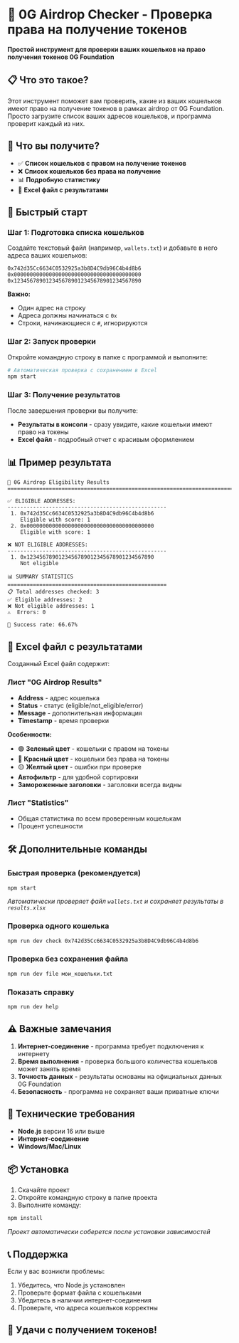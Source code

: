 # 🚀 0G Airdrop Checker - Проверка права на получение токенов

**Простой инструмент для проверки ваших кошельков на право получения токенов 0G Foundation**

## 📋 Что это такое?

Этот инструмент поможет вам проверить, какие из ваших кошельков имеют право на получение токенов в рамках airdrop от 0G Foundation. Просто загрузите список ваших адресов кошельков, и программа проверит каждый из них.

## 🎯 Что вы получите?

- ✅ **Список кошельков с правом на получение токенов**
- ❌ **Список кошельков без права на получение**  
- 📊 **Подробную статистику**
- 📁 **Excel файл с результатами**

## 🚀 Быстрый старт

### Шаг 1: Подготовка списка кошельков

Создайте текстовый файл (например, `wallets.txt`) и добавьте в него адреса ваших кошельков:

```
0x742d35Cc6634C0532925a3b8D4C9db96C4b4d8b6
0x0000000000000000000000000000000000000000
0x1234567890123456789012345678901234567890
```

**Важно:** 
- Один адрес на строку
- Адреса должны начинаться с `0x`
- Строки, начинающиеся с `#`, игнорируются

### Шаг 2: Запуск проверки

Откройте командную строку в папке с программой и выполните:

```bash
# Автоматическая проверка с сохранением в Excel
npm start
```

### Шаг 3: Получение результатов

После завершения проверки вы получите:
- **Результаты в консоли** - сразу увидите, какие кошельки имеют право на токены
- **Excel файл** - подробный отчет с красивым оформлением

## 📊 Пример результата

```
🎯 0G Airdrop Eligibility Results
================================================================================

✅ ELIGIBLE ADDRESSES:
--------------------------------------------------
 1. 0x742d35Cc6634C0532925a3b8D4C9db96C4b4d8b6
    Eligible with score: 1
 2. 0x0000000000000000000000000000000000000000
    Eligible with score: 1

❌ NOT ELIGIBLE ADDRESSES:
--------------------------------------------------
 1. 0x1234567890123456789012345678901234567890
    Not eligible

📊 SUMMARY STATISTICS
==================================================
📋 Total addresses checked: 3
✅ Eligible addresses: 2
❌ Not eligible addresses: 1
⚠️  Errors: 0

🎯 Success rate: 66.67%
```

## 📁 Excel файл с результатами

Созданный Excel файл содержит:

### Лист "0G Airdrop Results"
- **Address** - адрес кошелька
- **Status** - статус (eligible/not_eligible/error)
- **Message** - дополнительная информация
- **Timestamp** - время проверки

**Особенности:**
- 🟢 **Зеленый цвет** - кошельки с правом на токены
- 🔴 **Красный цвет** - кошельки без права на токены
- 🟡 **Желтый цвет** - ошибки при проверке
- **Автофильтр** - для удобной сортировки
- **Замороженные заголовки** - заголовки всегда видны

### Лист "Statistics"
- Общая статистика по всем проверенным кошелькам
- Процент успешности

## 🛠️ Дополнительные команды

### Быстрая проверка (рекомендуется)
```bash
npm start
```
*Автоматически проверяет файл `wallets.txt` и сохраняет результаты в `results.xlsx`*

### Проверка одного кошелька
```bash
npm run dev check 0x742d35Cc6634C0532925a3b8D4C9db96C4b4d8b6
```

### Проверка без сохранения файла
```bash
npm run dev file мои_кошельки.txt
```

### Показать справку
```bash
npm run dev help
```

## ⚠️ Важные замечания

1. **Интернет-соединение** - программа требует подключения к интернету
2. **Время выполнения** - проверка большого количества кошельков может занять время
3. **Точность данных** - результаты основаны на официальных данных 0G Foundation
4. **Безопасность** - программа не сохраняет ваши приватные ключи

## 🔧 Технические требования

- **Node.js** версии 16 или выше
- **Интернет-соединение**
- **Windows/Mac/Linux**

## 📦 Установка

1. Скачайте проект
2. Откройте командную строку в папке проекта
3. Выполните команду:
```bash
npm install
```
*Проект автоматически соберется после установки зависимостей*

## 📞 Поддержка

Если у вас возникли проблемы:

1. Убедитесь, что Node.js установлен
2. Проверьте формат файла с кошельками
3. Убедитесь в наличии интернет-соединения
4. Проверьте, что адреса кошельков корректны

## 🎉 Удачи с получением токенов!
